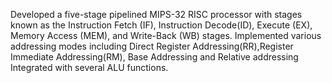 Developed a five-stage pipelined MIPS-32 RISC processor with stages known as the Instruction Fetch (IF), Instruction Decode(ID), Execute (EX), Memory Access (MEM), and Write-Back (WB) stages.
 Implemented various addressing modes including Direct Register Addressing(RR),Register Immediate Addressing(RM), Base Addressing and Relative addressing Integrated with several ALU functions.
